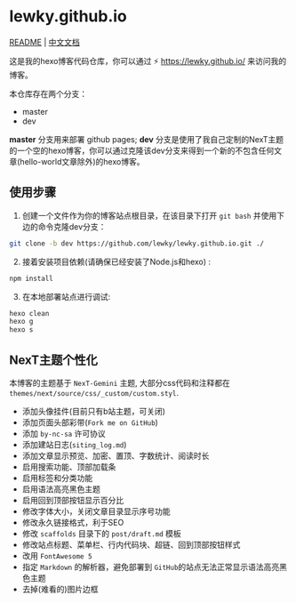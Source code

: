 # lewky.github.io
[README](https://github.com/lewky/lewky.github.io/blob/dev/README.md) | [中文文档](https://github.com/lewky/lewky.github.io/blob/dev/README_zh.md)

这是我的hexo博客代码仓库，你可以通过 :zap: https://lewky.github.io/ 来访问我的博客。

本仓库存在两个分支：
* master
* dev

**master** 分支用来部署 github pages;
**dev** 分支是使用了我自己定制的NexT主题的一个空的hexo博客，你可以通过克隆该dev分支来得到一个新的不包含任何文章(hello-world文章除外)的hexo博客。

## 使用步骤

1. 创建一个文件作为你的博客站点根目录，在该目录下打开 `git bash` 并使用下边的命令克隆dev分支：
```bash
git clone -b dev https://github.com/lewky/lewky.github.io.git ./
```

2. 接着安装项目依赖(请确保已经安装了Node.js和hexo) :
```bash
npm install
```

3. 在本地部署站点进行调试:
```bash
hexo clean
hexo g
hexo s
```

## NexT主题个性化

本博客的主题基于 `NexT-Gemini` 主题, 大部分css代码和注释都在 `themes/next/source/css/_custom/custom.styl`. 

* 添加头像挂件(目前只有b站主题，可关闭)
* 添加页面头部彩带(`Fork me on GitHub`) 
* 添加 `by-nc-sa` 许可协议
* 添加建站日志(`siting_log.md`)
* 添加文章显示预览、加密、置顶、字数统计、阅读时长
* 启用搜索功能、顶部加载条
* 启用标签和分类功能
* 启用语法高亮黑色主题
* 启用回到顶部按钮显示百分比
* 修改字体大小，关闭文章目录显示序号功能
* 修改永久链接格式，利于SEO
* 修改 `scaffolds` 目录下的 `post/draft.md` 模板
* 修改站点标题、菜单栏、行内代码块、超链、回到顶部按钮样式
* 改用 `FontAwesome 5`
* 指定 `Markdown` 的解析器，避免部署到 `GitHub`的站点无法正常显示语法高亮黑色主题
* 去掉(难看的)图片边框